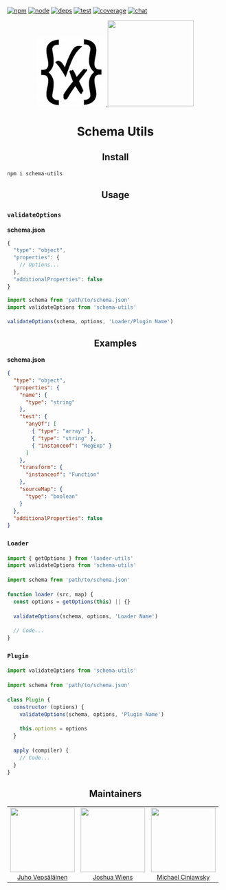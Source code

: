 [![npm][npm]][npm-url]
[![node][node]][node-url]
[![deps][deps]][deps-url]
[![test][test]][test-url]
[![coverage][cover]][cover-url]
[![chat][chat]][chat-url]

<div align="center">
  <a href="http://json-schema.org">
    <img width="160" height="160"
      src="https://raw.githubusercontent.com/webpack-contrib/schema-utils/master/logo.png">
  </a>
  <a href="https://github.com/webpack/webpack">
    <img width="200" height="200"
      src="https://webpack.js.org/assets/icon-square-big.svg">
  </a>
  <h1>Schema Utils</h1>
</div>

<h2 align="center">Install</h2>

```bash
npm i schema-utils
```

<h2 align="center">Usage</h2>

### `validateOptions`

**schema.json**
```js
{
  "type": "object",
  "properties": {
    // Options...
  },
  "additionalProperties": false
}
```

```js
import schema from 'path/to/schema.json'
import validateOptions from 'schema-utils'

validateOptions(schema, options, 'Loader/Plugin Name')
```

<h2 align="center">Examples</h2>

**schema.json**
```json
{
  "type": "object",
  "properties": {
    "name": {
      "type": "string"
    },
    "test": {
      "anyOf": [
        { "type": "array" },
        { "type": "string" },
        { "instanceof": "RegExp" }
      ]
    },
    "transform": {
      "instanceof": "Function"
    },
    "sourceMap": {
      "type": "boolean"
    }
  },
  "additionalProperties": false
}
```

### `Loader`

```js
import { getOptions } from 'loader-utils'
import validateOptions from 'schema-utils'

import schema from 'path/to/schema.json'

function loader (src, map) {
  const options = getOptions(this) || {}

  validateOptions(schema, options, 'Loader Name')

  // Code...
}
```

### `Plugin`

```js
import validateOptions from 'schema-utils'

import schema from 'path/to/schema.json'

class Plugin {
  constructor (options) {
    validateOptions(schema, options, 'Plugin Name')

    this.options = options
  }

  apply (compiler) {
    // Code...
  }
}
```

<h2 align="center">Maintainers</h2>

<table>
  <tbody>
    <tr>
      <td align="center">
        <img width="150" height="150"
        src="https://github.com/bebraw.png?v=3&s=150">
        </br>
        <a href="https://github.com/bebraw">Juho Vepsäläinen</a>
      </td>
      <td align="center">
        <img width="150" height="150"
        src="https://github.com/d3viant0ne.png?v=3&s=150">
        </br>
        <a href="https://github.com/d3viant0ne">Joshua Wiens</a>
      </td>
      <td align="center">
        <img width="150" height="150"
        src="https://github.com/michael-ciniawsky.png?v=3&s=150">
        </br>
        <a href="https://github.com/michael-ciniawsky">Michael Ciniawsky</a>
      </td>
    </tr>
  <tbody>
</table>


[npm]: https://img.shields.io/npm/v/schema-utils.svg
[npm-url]: https://npmjs.com/package/schema-utils

[node]: https://img.shields.io/node/v/schema-utils.svg
[node-url]: https://nodejs.org

[deps]: https://david-dm.org/webpack-contrib/schema-utils.svg
[deps-url]: https://david-dm.org/webpack-contrib/schema-utils

[test]: http://img.shields.io/travis/webpack-contrib/schema-utils.svg
[test-url]: https://travis-ci.org/webpack-contrib/schema-utils

[cover]: https://codecov.io/gh/webpack-contrib/schema-utils/branch/master/graph/badge.svg
[cover-url]: https://codecov.io/gh/webpack-contrib/schema-utils

[chat]: https://img.shields.io/badge/gitter-webpack%2Fwebpack-brightgreen.svg
[chat-url]: https://gitter.im/webpack/webpack
